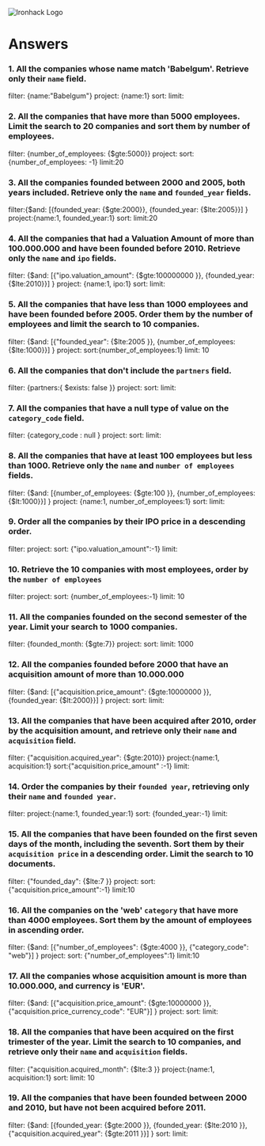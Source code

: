 ![Ironhack Logo](https://i.imgur.com/1QgrNNw.png)

# Answers

### 1. All the companies whose name match 'Babelgum'. Retrieve only their `name` field.


filter: {name:"Babelgum"}
project: {name:1}
sort:
limit: 


### 2. All the companies that have more than 5000 employees. Limit the search to 20 companies and sort them by **number of employees**.


filter: {number_of_employees: {$gte:5000}}
project:
sort:{number_of_employees: -1}
limit:20


### 3. All the companies founded between 2000 and 2005, both years included. Retrieve only the `name` and `founded_year` fields.

 
filter:{$and: [{founded_year: {$gte:2000}}, {founded_year: {$lte:2005}}] }
project:{name:1, founded_year:1}
sort:
limit:20
  

### 4. All the companies that had a Valuation Amount of more than 100.000.000 and have been founded before 2010. Retrieve only the `name` and `ipo` fields.

  
filter: {$and: [{"ipo.valuation_amount": {$gte:100000000 }}, {founded_year: {$lte:2010}}] }
project: {name:1, ipo:1}
sort:
limit:

   

### 5. All the companies that have less than 1000 employees and have been founded before 2005. Order them by the number of employees and limit the search to 10 companies.

  
filter: {$and: [{"founded_year": {$lte:2005 }}, {number_of_employees: {$lte:1000}}] }
project:
sort:{number_of_employees:1}
limit: 10

   

### 6. All the companies that don't include the `partners` field.

  

filter: {partners:{ $exists: false }}
project:
sort:
limit:
   

### 7. All the companies that have a null type of value on the `category_code` field.

  
filter:  {category_code : null }
project:
sort:
limit:
   

### 8. All the companies that have at least 100 employees but less than 1000. Retrieve only the `name` and `number of employees` fields.

  
filter:  {$and: [{number_of_employees: {$gte:100 }}, {number_of_employees: {$lt:1000}}] }
project: {name:1, number_of_employees:1}
sort:
limit:
   

### 9. Order all the companies by their IPO price in a descending order.

  
filter: 
project:
sort: {"ipo.valuation_amount":-1}
limit:
   

### 10. Retrieve the 10 companies with most employees, order by the `number of employees`

  
filter: 
project:
sort: {number_of_employees:-1}
limit: 10
   

### 11. All the companies founded on the second semester of the year. Limit your search to 1000 companies.

  
filter:   {founded_month: {$gte:7}}
project:
sort:
limit: 1000
   

### 12. All the companies founded before 2000 that have an acquisition amount of more than 10.000.000

  
filter:  {$and: [{"acquisition.price_amount": {$gte:10000000 }}, {founded_year: {$lt:2000}}] }
project:
sort:
limit:
   

### 13. All the companies that have been acquired after 2010, order by the acquisition amount, and retrieve only their `name` and `acquisition` field.

  
filter: {"acquisition.acquired_year": {$gte:2010}}
project:{name:1, acquisition:1}
sort:{"acquisition.price_amount" :-1}
limit:
   

### 14. Order the companies by their `founded year`, retrieving only their `name` and `founded year`.

  
filter: 
project:{name:1, founded_year:1}
sort: {founded_year:-1}
limit:
   

### 15. All the companies that have been founded on the first seven days of the month, including the seventh. Sort them by their `acquisition price` in a descending order. Limit the search to 10 documents.

  
filter: {"founded_day": {$lte:7 }}
project:
sort: {"acquisition.price_amount":-1}
limit:10
   

### 16. All the companies on the 'web' `category` that have more than 4000 employees. Sort them by the amount of employees in ascending order.

  
filter:  {$and: [{"number_of_employees": {$gte:4000 }}, {"category_code": "web"}] }
project:
sort: {"number_of_employees":1}
limit:10
   

### 17. All the companies whose acquisition amount is more than 10.000.000, and currency is 'EUR'.

  
filter:  {$and: [{"acquisition.price_amount": {$gte:10000000 }}, {"acquisition.price_currency_code": "EUR"}] }
project:
sort:
limit:
   

### 18. All the companies that have been acquired on the first trimester of the year. Limit the search to 10 companies, and retrieve only their `name` and `acquisition` fields.

  
filter:  {"acquisition.acquired_month": {$lte:3 }}
project:{name:1, acquisition:1}
sort:
limit: 10
   

### 19. All the companies that have been founded between 2000 and 2010, but have not been acquired before 2011.

  
filter:   {$and: [{founded_year: {$gte:2000 }}, {founded_year: {$lte:2010 }}, {"acquisition.acquired_year": {$gte:2011 }}] }
sort:
limit:
   
